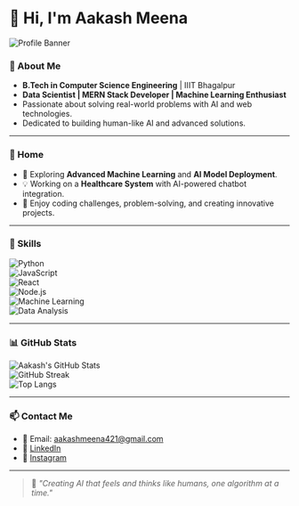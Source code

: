 # 👋 Hi, I'm Aakash Meena  

![Profile Banner](https://user-images-placeholder-link) <!-- Add a custom banner link -->

### 🚀 About Me  
- **B.Tech in Computer Science Engineering** | IIIT Bhagalpur  
- **Data Scientist | MERN Stack Developer | Machine Learning Enthusiast**  
- Passionate about solving real-world problems with AI and web technologies.  
- Dedicated to building human-like AI and advanced solutions.  

---

### 🏡 Home  
- 🔬 Exploring **Advanced Machine Learning** and **AI Model Deployment**.  
- 💡 Working on a **Healthcare System** with AI-powered chatbot integration.  
- 🧩 Enjoy coding challenges, problem-solving, and creating innovative projects.

---

### 🔧 Skills  
![Python](https://img.shields.io/badge/Python-3776AB?style=for-the-badge&logo=python&logoColor=white)  
![JavaScript](https://img.shields.io/badge/JavaScript-F7DF1E?style=for-the-badge&logo=javascript&logoColor=black)  
![React](https://img.shields.io/badge/React-61DAFB?style=for-the-badge&logo=react&logoColor=black)  
![Node.js](https://img.shields.io/badge/Node.js-339933?style=for-the-badge&logo=node-dot-js&logoColor=white)  
![Machine Learning](https://img.shields.io/badge/Machine%20Learning-0078D4?style=for-the-badge&logo=ml&logoColor=white)  
![Data Analysis](https://img.shields.io/badge/Data%20Analysis-FF6F00?style=for-the-badge&logo=data&logoColor=white)

---

### 📊 GitHub Stats  
![Aakash's GitHub Stats](https://github-readme-stats.vercel.app/api?username=aakash726&show_icons=true&theme=radical)  
![GitHub Streak](https://github-readme-streak-stats.herokuapp.com/?user=aakash726&theme=radical)  
![Top Langs](https://github-readme-stats.vercel.app/api/top-langs/?username=aakash726&layout=compact&theme=radical)

---

### 📫 Contact Me  
- 📧 Email: aakashmeena421@gmail.com  
- 🔗 [LinkedIn](https://linkedin.com/in/aakash011)  
- 📱 [Instagram](https://instagram.com/meena_unfolded)  

---

> 💬 *"Creating AI that feels and thinks like humans, one algorithm at a time."*  
